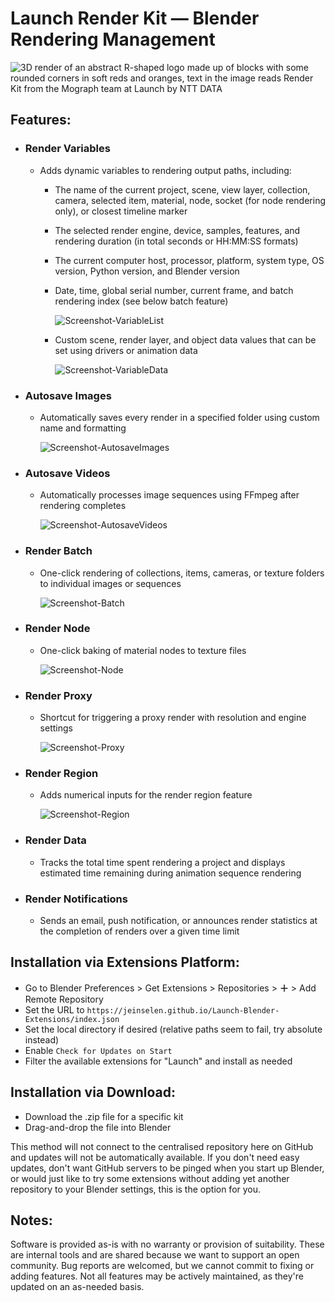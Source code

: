# Launch Render Kit — Blender Rendering Management

![3D render of an abstract R-shaped logo made up of blocks with some rounded corners in soft reds and oranges, text in the image reads Render Kit from the Mograph team at Launch by NTT DATA](images/RenderKit.jpg)

## Features:

- ### Render Variables

  - Adds dynamic variables to rendering output paths, including:

    - The name of the current project, scene, view layer, collection, camera, selected item, material, node, socket (for node rendering only), or closest timeline marker

    - The selected render engine, device, samples, features, and rendering duration (in total seconds or HH:MM:SS formats)

    - The current computer host, processor, platform, system type, OS version, Python version, and Blender version

    - Date, time, global serial number, current frame, and batch rendering index (see below batch feature)

      ![Screenshot-VariableList](images/Screenshot-VariableList.png)

    - Custom scene, render layer, and object data values that can be set using drivers or animation data

      ![Screenshot-VariableData](images/Screenshot-VariableData.png)

- ### Autosave Images

  - Automatically saves every render in a specified folder using custom name and formatting

    ![Screenshot-AutosaveImages](images/Screenshot-AutosaveImages.png)

- ### Autosave Videos

  - Automatically processes image sequences using FFmpeg after rendering completes

    ![Screenshot-AutosaveVideos](images/Screenshot-AutosaveVideos.png)

- ### Render Batch

  - One-click rendering of collections, items, cameras, or texture folders to individual images or sequences

    ![Screenshot-Batch](images/Screenshot-Batch.png)

- ### Render Node

  - One-click baking of material nodes to texture files

    ![Screenshot-Node](images/Screenshot-Node.png)

- ### Render Proxy

  - Shortcut for triggering a proxy render with resolution and engine settings

    ![Screenshot-Proxy](images/Screenshot-Proxy.png)

- ### Render Region

  - Adds numerical inputs for the render region feature

    ![Screenshot-Region](images/Screenshot-Region.png)

- ### Render Data

  - Tracks the total time spent rendering a project and displays estimated time remaining during animation sequence rendering

- ### Render Notifications

  - Sends an email, push notification, or announces render statistics at the completion of renders over a given time limit



## Installation via Extensions Platform:

- Go to Blender Preferences > Get Extensions > Repositories > **＋** > Add Remote Repository
- Set the URL to `https://jeinselen.github.io/Launch-Blender-Extensions/index.json`
- Set the local directory if desired (relative paths seem to fail, try absolute instead)
- Enable `Check for Updates on Start`
- Filter the available extensions for "Launch" and install as needed



## Installation via Download:

- Download the .zip file for a specific kit
- Drag-and-drop the file into Blender

This method will not connect to the centralised repository here on GitHub and updates will not be automatically available. If you don't need easy updates, don't want GitHub servers to be pinged when you start up Blender, or would just like to try some extensions without adding yet another repository to your Blender settings, this is the option for you.



## Notes:

Software is provided as-is with no warranty or provision of suitability. These are internal tools and are shared because we want to support an open community. Bug reports are welcomed, but we cannot commit to fixing or adding features. Not all features may be actively maintained, as they're updated on an as-needed basis.
